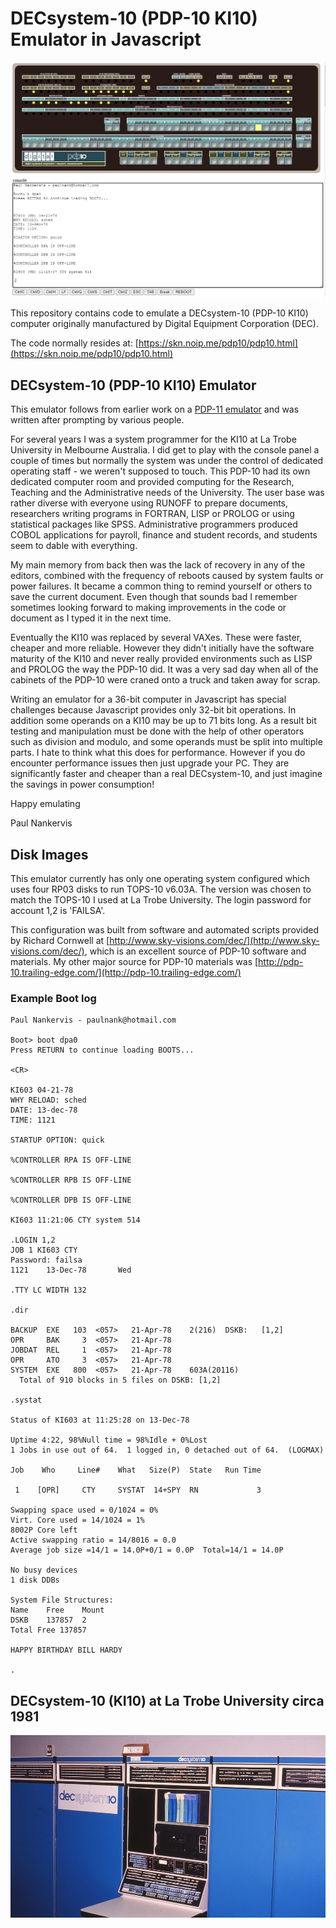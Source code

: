 # DECsystem-10 (PDP-10 KI10) Emulator in Javascript 

![alt text](./assets/pdp10-large.png)

This repository contains code to emulate a DECsystem-10 (PDP-10 KI10) computer originally manufactured by Digital Equipment Corporation (DEC).

The code normally resides at: [https://skn.noip.me/pdp10/pdp10.html](https://skn.noip.me/pdp10/pdp10.html)


## DECsystem-10 (PDP-10 KI10) Emulator

This emulator follows from earlier work on a [PDP-11 emulator](https://skn.noip.me/pdp11/) and was written after prompting by various people.

For several years I was a system programmer for the KI10 at La Trobe University in Melbourne Australia. I did get to play with the console panel a couple of times but normally the system was under the control of dedicated operating staff - we weren't supposed to touch. This PDP-10 had its own dedicated computer room and provided computing for the Research, Teaching and the Administrative needs of the University. The user base was rather diverse with everyone using RUNOFF to prepare documents, researchers writing programs in FORTRAN, LISP or PROLOG or using statistical packages like SPSS. Administrative programmers produced COBOL applications for payroll, finance and student records, and students seem to dable with everything.

My main memory from back then was the lack of recovery in any of the editors, combined with the frequency of reboots caused by system faults or power failures. It became a common thing to remind yourself or others to save the current document. Even though that sounds bad I remember sometimes looking forward to making improvements in the code or document as I typed it in the next time.

Eventually the KI10 was replaced by several VAXes. These were faster, cheaper and more reliable. However they didn't initially have the software maturity of the KI10 and never really provided environments such as LISP and PROLOG the way the PDP-10 did. It was a very sad day when all of the cabinets of the PDP-10 were craned onto a truck and taken away for scrap.

Writing an emulator for a 36-bit computer in Javascript has special challenges because Javascript provides only 32-bit bit operations. In addition some operands on a KI10 may be up to 71 bits long. As a result bit testing and manipulation must be done with the help of other operators such as division and modulo, and some operands must be split into multiple parts. I hate to think what this does for performance. However if you do encounter performance issues then just upgrade your PC. They are significantly faster and cheaper than a real DECsystem-10, and just imagine the savings in power consumption!

Happy emulating

Paul Nankervis



## Disk Images

This emulator currently has only one operating system configured which uses four RP03 disks to run TOPS-10 v6.03A. The version was chosen to match the TOPS-10 I used at La Trobe University. The login password for account 1,2 is 'FAILSA'.

This configuration was built from software and automated scripts provided by Richard Cornwell at [http://www.sky-visions.com/dec/](http://www.sky-visions.com/dec/), which is an excellent source of PDP-10 software and materials. My other major source for PDP-10 materials was [http://pdp-10.trailing-edge.com/](http://pdp-10.trailing-edge.com/)




### Example Boot log


```
Paul Nankervis - paulnank@hotmail.com

Boot> boot dpa0
Press RETURN to continue loading BOOTS...

<CR>

KI603 04-21-78
WHY RELOAD: sched
DATE: 13-dec-78
TIME: 1121

STARTUP OPTION: quick

%CONTROLLER RPA IS OFF-LINE

%CONTROLLER RPB IS OFF-LINE

%CONTROLLER DPB IS OFF-LINE

KI603 11:21:06 CTY system 514

.LOGIN 1,2
JOB 1 KI603 CTY
Password: failsa
1121    13-Dec-78       Wed

.TTY LC WIDTH 132

.dir

BACKUP  EXE   103  <057>   21-Apr-78    2(216)  DSKB:   [1,2]
OPR     BAK     3  <057>   21-Apr-78
JOBDAT  REL     1  <057>   21-Apr-78
OPR     ATO     3  <057>   21-Apr-78
SYSTEM  EXE   800  <057>   21-Apr-78    603A(20116)
  Total of 910 blocks in 5 files on DSKB: [1,2]

.systat

Status of KI603 at 11:25:28 on 13-Dec-78

Uptime 4:22, 98%Null time = 98%Idle + 0%Lost
1 Jobs in use out of 64.  1 logged in, 0 detached out of 64.  (LOGMAX)

Job    Who     Line#    What   Size(P)  State   Run Time

 1    [OPR]     CTY     SYSTAT  14+SPY  RN             3

Swapping space used = 0/1024 = 0%
Virt. Core used = 14/1024 = 1%
8002P Core left
Active swapping ratio = 14/8016 = 0.0
Average job size =14/1 = 14.0P+0/1 = 0.0P  Total=14/1 = 14.0P

No busy devices
1 disk DDBs

System File Structures:
Name    Free    Mount
DSKB    137857  2
Total Free 137857

HAPPY BIRTHDAY BILL HARDY

.
```

## DECsystem-10 (KI10) at La Trobe University circa 1981

![alt text](./latrobe_ki10.jpg)